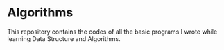 # Algorithms
This repository contains the codes of all the basic programs I wrote while learning Data Structure and Algorithms. 
